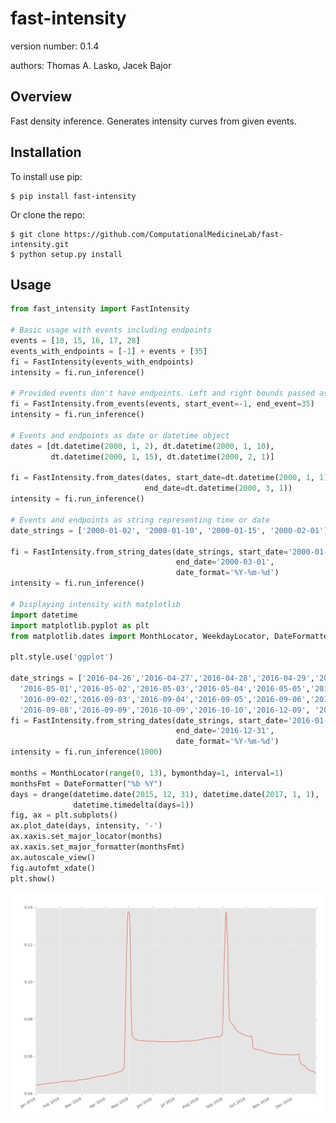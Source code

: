 fast-intensity
===============================

version number: 0.1.4

authors: Thomas A. Lasko, Jacek Bajor

Overview
--------

Fast density inference. Generates intensity curves from given events.

Installation
------------

To install use pip:

    $ pip install fast-intensity


Or clone the repo:

    $ git clone https://github.com/ComputationalMedicineLab/fast-intensity.git
    $ python setup.py install


Usage
-----

```python
from fast_intensity import FastIntensity

# Basic usage with events including endpoints
events = [10, 15, 16, 17, 28]
events_with_endpoints = [-1] + events + [35]
fi = FastIntensity(events_with_endpoints)
intensity = fi.run_inference()

# Provided events don't have endpoints. Left and right bounds passed as an argument
fi = FastIntensity.from_events(events, start_event=-1, end_event=35)
intensity = fi.run_inference()

# Events and endpoints as date or datetime object
dates = [dt.datetime(2000, 1, 2), dt.datetime(2000, 1, 10),
         dt.datetime(2000, 1, 15), dt.datetime(2000, 2, 1)]

fi = FastIntensity.from_dates(dates, start_date=dt.datetime(2000, 1, 1),
                              end_date=dt.datetime(2000, 3, 1))
intensity = fi.run_inference()

# Events and endpoints as string representing time or date
date_strings = ['2000-01-02', '2000-01-10', '2000-01-15', '2000-02-01']

fi = FastIntensity.from_string_dates(date_strings, start_date='2000-01-01',
                                     end_date='2000-03-01',
                                     date_format='%Y-%m-%d')
intensity = fi.run_inference()

# Displaying intensity with matplotlib
import datetime
import matplotlib.pyplot as plt
from matplotlib.dates import MonthLocator, WeekdayLocator, DateFormatter, drange

plt.style.use('ggplot')

date_strings = ['2016-04-26','2016-04-27','2016-04-28','2016-04-29','2016-04-30',
  '2016-05-01','2016-05-02','2016-05-03','2016-05-04','2016-05-05','2016-09-01',
  '2016-09-02','2016-09-03','2016-09-04','2016-09-05','2016-09-06','2016-09-07',
  '2016-09-08','2016-09-09','2016-10-09','2016-10-10','2016-12-09', '2016-12-10']
fi = FastIntensity.from_string_dates(date_strings, start_date='2016-01-01',
                                     end_date='2016-12-31',
                                     date_format='%Y-%m-%d')
intensity = fi.run_inference(1000)

months = MonthLocator(range(0, 13), bymonthday=1, interval=1)
monthsFmt = DateFormatter("%b %Y")
days = drange(datetime.date(2015, 12, 31), datetime.date(2017, 1, 1),
              datetime.timedelta(days=1))
fig, ax = plt.subplots()
ax.plot_date(days, intensity, '-')
ax.xaxis.set_major_locator(months)
ax.xaxis.set_major_formatter(monthsFmt)
ax.autoscale_view()
fig.autofmt_xdate()
plt.show()
```

![figure](https://github.com/ComputationalMedicineLab/fast_intensity/raw/master/intensity_figure.png "Figure")
